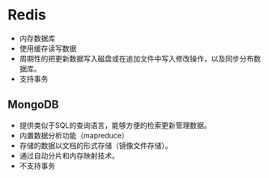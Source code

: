 # Redis

- 内存数据库
- 使用缓存读写数据
- 周期性的把更新数据写入磁盘或在追加文件中写入修改操作，以及同步分布数据库。
- 支持事务

## MongoDB

- 提供类似于SQL的查询语言，能够方便的检索更新管理数据。
- 内置数据分析功能（mapreduce）
- 存储的数据以文档的形式存储（镜像文件存储）。
- 通过自动分片和内存映射技术。
- 不支持事务